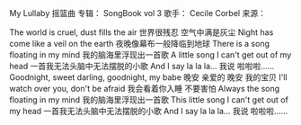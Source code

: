 My Lullaby
摇篮曲
专辑：
SongBook vol 3
歌手：
Cecile Corbel
来源：



The world is cruel, dust fills the air 
世界很残忍 空气中满是灰尘
Night has come like a veil on the earth 
夜晚像幕布一般降临到地球
There is a song floating in my mind 
我的脑海里浮现出一首歌
A little song I can't get out of my head 
一首我无法头脑中无法摆脱的小歌
And I say la la la... 
我说 啦啦啦……
Goodnight, sweet darling, goodnight, my babe 
晚安 亲爱的 晚安 我的宝贝
I'll watch over you, don't be afraid 
我会看着你入睡 不要害怕
Always the song floating in my mind 
我的脑海里浮现出一首歌
This little song I can't get out of my head 
一首我无法头脑中无法摆脱的小歌
And I say la la la... 
我说 啦啦啦……